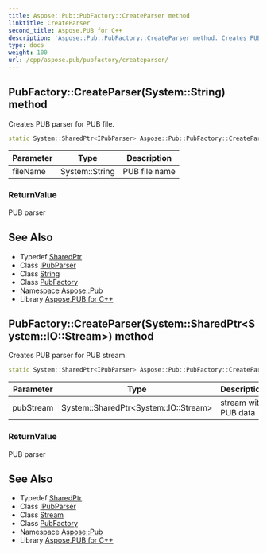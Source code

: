 ```yaml
---
title: Aspose::Pub::PubFactory::CreateParser method
linktitle: CreateParser
second_title: Aspose.PUB for C++
description: 'Aspose::Pub::PubFactory::CreateParser method. Creates PUB parser for PUB file in C++.'
type: docs
weight: 100
url: /cpp/aspose.pub/pubfactory/createparser/
---
```

## PubFactory::CreateParser(System::String) method


Creates PUB parser for PUB file.

```cpp
static System::SharedPtr<IPubParser> Aspose::Pub::PubFactory::CreateParser(System::String fileName)
```


| Parameter | Type | Description |
| --- | --- | --- |
| fileName | System::String | PUB file name |

### ReturnValue

PUB parser

## See Also

* Typedef [SharedPtr](../../../system/sharedptr/)
* Class [IPubParser](../../ipubparser/)
* Class [String](../../../system/string/)
* Class [PubFactory](../)
* Namespace [Aspose::Pub](../../)
* Library [Aspose.PUB for C++](../../../)
## PubFactory::CreateParser(System::SharedPtr\<System::IO::Stream\>) method


Creates PUB parser for PUB stream.

```cpp
static System::SharedPtr<IPubParser> Aspose::Pub::PubFactory::CreateParser(System::SharedPtr<System::IO::Stream> pubStream)
```


| Parameter | Type | Description |
| --- | --- | --- |
| pubStream | System::SharedPtr\<System::IO::Stream\> | stream with PUB data |

### ReturnValue

PUB parser

## See Also

* Typedef [SharedPtr](../../../system/sharedptr/)
* Class [IPubParser](../../ipubparser/)
* Class [Stream](../../../system.io/stream/)
* Class [PubFactory](../)
* Namespace [Aspose::Pub](../../)
* Library [Aspose.PUB for C++](../../../)
